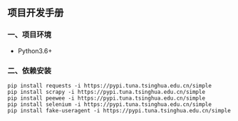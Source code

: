 ## 项目开发手册

### 一、项目环境

- Python3.6+

### 二、依赖安装

```text
pip install requests -i https://pypi.tuna.tsinghua.edu.cn/simple
pip install scrapy -i https://pypi.tuna.tsinghua.edu.cn/simple
pip install peewee -i https://pypi.tuna.tsinghua.edu.cn/simple
pip install selenium -i https://pypi.tuna.tsinghua.edu.cn/simple
pip install fake-useragent -i https://pypi.tuna.tsinghua.edu.cn/simple
```